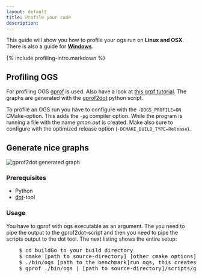 ```yaml
---
layout: default
title: Profile your code
description:
---
```


<p class="intro">This guide will show you how to profile your ogs run on <strong>Linux and OSX</strong>. There is also a guide for <strong><a href="/win-profiling">Windows</a></strong>.</p>

{% include profiling-intro.markdown %}

## Profiling OGS ##

For profiling OGS [gprof](http://www.cs.utah.edu/dept/old/texinfo/as/gprof_toc.html) is used. Also have a look at [this grpf tutorial](http://linux.about.com/library/cmd/blcmdl1_gprof.htm). The graphs are generated with the [gprof2dot](http://code.google.com/p/jrfonseca/wiki/Gprof2Dot) python script.

To profile an OGS run you have to configure with the `-DOGS_PROFILE=ON` CMake-option. This adds the `-pg` compiler option. While the program is running a file with the name *gmon.out* is created. Make also sure to configure with the optimized release option (`-DCMAKE_BUILD_TYPE=Release`).

## Generate nice graphs ##

![gprof2dot generated graph](/images/profiling.png)

### Prerequisites ###

- Python
- [dot](http://www.graphviz.org/)-tool

### Usage ###

You have to gprof with ogs executable as an argument. The you need to pipe the output to the gprof2dot-script and then you need to pipe the scripts output to the dot tool. The next listing shows the entire setup:

<pre class="terminal bootcamp">
	<span class="codeline">$ cd build<span>Go to your build directory</span></span>
	<span class="codeline">$ cmake [path to source-directory] [other cmake options] -DOGS_PROFILE=ON -DCMAKE_BUILD_TYPE=Release<span>Configure your build as explained above</span></span>
	<span class="codeline">$ ./bin/ogs [path to the benchmark]<span>run ogs, this creates the gmon.out-file in the build-directory</span></span>
	<span class="codeline">$ gprof ./bin/ogs | [path to source-directory]/scripts/gprof2dot.py -s | dot -Tpng -o output.png<span>this creates the graph as a png-file</span></span>
</pre>
